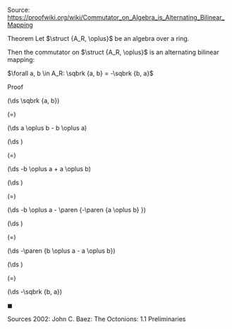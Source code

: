 # 

Source: https://proofwiki.org/wiki/Commutator_on_Algebra_is_Alternating_Bilinear_Mapping

Theorem
Let $\struct {A_R, \oplus}$ be an algebra over a ring.

Then the commutator on $\struct {A_R, \oplus}$ is an alternating bilinear mapping:

$\forall a, b \in A_R: \sqbrk {a, b} = -\sqbrk {b, a}$


Proof













\(\ds \sqbrk {a, b}\)

\(=\)







\(\ds a \oplus b - b \oplus a\)




















\(\ds \)

\(=\)







\(\ds -b \oplus a + a \oplus b\)




















\(\ds \)

\(=\)







\(\ds -b \oplus a - \paren {-\paren {a \oplus b} }\)




















\(\ds \)

\(=\)







\(\ds -\paren {b \oplus a - a \oplus b}\)




















\(\ds \)

\(=\)







\(\ds -\sqbrk {b, a}\)









$\blacksquare$


Sources
2002: John C. Baez: The Octonions: 1.1 Preliminaries




